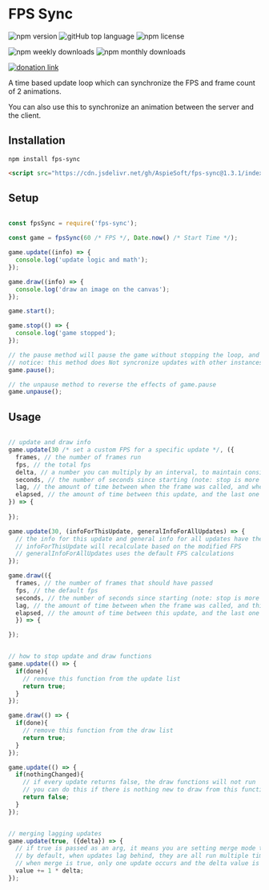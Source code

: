 # FPS Sync

![npm version](https://img.shields.io/npm/v/fps-sync)
![gitHub top language](https://img.shields.io/github/languages/top/aspiesoft/fps-sync)
![npm license](https://img.shields.io/npm/l/fps-sync)

![npm weekly downloads](https://img.shields.io/npm/dw/fps-sync)
![npm monthly downloads](https://img.shields.io/npm/dm/fps-sync)

[![donation link](https://img.shields.io/badge/buy%20me%20a%20coffee-square-blue)](https://buymeacoffee.aspiesoft.com)

A time based update loop which can synchronize the FPS and frame count of 2 animations.

You can also use this to synchronize an animation between the server and the client.

## Installation

```shell script
npm install fps-sync
```

```html
<script src="https://cdn.jsdelivr.net/gh/AspieSoft/fps-sync@1.3.1/index.js"></script>
```

## Setup

```js

const fpsSync = require('fps-sync');

const game = fpsSync(60 /* FPS */, Date.now() /* Start Time */);

game.update((info) => {
  console.log('update logic and math');
});

game.draw((info) => {
  console.log('draw an image on the canvas');
});

game.start();

game.stop(() => {
  console.log('game stopped');
});

// the pause method will pause the game without stopping the loop, and will not try to resyncronize the time and catch up on updates when resumed
// notice: this method does Not syncronize updates with other instances, and is here in case anyone wants to use this module for a simple singleplayer instance
game.pause();

// the unpause method to reverse the effects of game.pause
game.unpause();

```

## Usage

```js

// update and draw info
game.update(30 /* set a custom FPS for a specific update */, ({
  frames, // the number of frames run
  fps, // the total fps
  delta, // a number you can multiply by an interval, to maintain consistant results at a different FPS
  seconds, // the number of seconds since starting (note: stop is more of a pause)
  lag, // the amount of time between when the frame was called, and when this specific update was called
  elapsed, // the amount of time between this update, and the last one
}) => {
  
});

game.update(30, (infoForThisUpdate, generalInfoForAllUpdates) => {
  // the info for this update and general info for all updates have the same object structure
  // infoForThisUpdate will recalculate based on the modified FPS
  // generalInfoForAllUpdates uses the default FPS calculations
});

game.draw(({
  frames, // the number of frames that should have passed
  fps, // the default fps
  seconds, // the number of seconds since starting (note: stop is more of a pause)
  lag, // the amount of time between when the frame was called, and this function was called (tells you how long logic updates took)
  elapsed, // the amount of time between this update, and the last one
  }) => {

});


// how to stop update and draw functions
game.update(() => {
  if(done){
    // remove this function from the update list
    return true;
  }
});

game.draw(() => {
  if(done){
    // remove this function from the draw list
    return true;
  }
});

game.update(() => {
  if(nothingChanged){
    // if every update returns false, the draw functions will not run
    // you can do this if there is nothing new to draw from this function
    return false;
  }
});


// merging lagging updates
game.update(true, ({delta}) => {
  // if true is passed as an arg, it means you are setting merge mode to true
  // by default, when updates lag behind, they are all run multiple times without a pause
  // when merge is true, only one update occurs and the delta value is multiplied instead
  value += 1 * delta;
});

```
